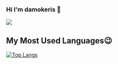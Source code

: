 ### Hi I'm damokeris 👋

<!-- dynamic typing effect 动态打字效果 -->
<a href="https://blog.sunguoqi.com/">
      <img src="https://readme-typing-svg.demolab.com?font=Fira+Code&pause=1000&width=735&lines=System.out.println(%22Hello%2C%20World%22);&center=true&size=27" />
</a>

<!--
**damokeris/damokeris** is a ✨ _special_ ✨ repository because its `README.md` (this file) appears on your GitHub profile.

Here are some ideas to get you started:

- 🔭 I’m currently working on ...
- 🌱 I’m currently learning ...
- 👯 I’m looking to collaborate on ...
- 🤔 I’m looking for help with ...
- 💬 Ask me about ...
- 📫 How to reach me: ...
- 😄 Pronouns: ...
- ⚡ Fun fact: ...
-->

## My Most Used Languages😉

[![Top Langs](https://github-readme-stats.vercel.app/api/top-langs/?username=damokeris&layout=compact)](https://github.com/damokeris/github-readme-stats)
